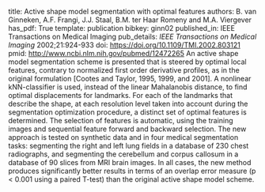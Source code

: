 title: Active shape model segmentation with optimal features
authors: B. van Ginneken, A.F. Frangi, J.J. Staal, B.M. ter Haar Romeny and M.A. Viergever
has_pdf: True
template: publication
bibkey: ginn02
published_in: IEEE Transactions on Medical Imaging
pub_details: <i>IEEE Transactions on Medical Imaging</i> 2002;21:924-933
doi: https://doi.org/10.1109/TMI.2002.803121
pmid: http://www.ncbi.nlm.nih.gov/pubmed/12472265
An active shape model segmentation scheme is presented that is steered by optimal local features, contrary to normalized first order derivative profiles, as in the original formulation [Cootes and Taylor, 1995, 1999, and 2001]. A nonlinear kNN-classifier is used, instead of the linear Mahalanobis distance, to find optimal displacements for landmarks. For each of the landmarks that describe the shape, at each resolution level taken into account during the segmentation optimization procedure, a distinct set of optimal features is determined. The selection of features is automatic, using the training images and sequential feature forward and backward selection. The new approach is tested on synthetic data and in four medical segmentation tasks: segmenting the right and left lung fields in a database of 230 chest radiographs, and segmenting the cerebellum and corpus callosum in a database of 90 slices from MRI brain images. In all cases, the new method produces significantly better results in terms of an overlap error measure (p < 0.001 using a paired T-test) than the original active shape model scheme.

